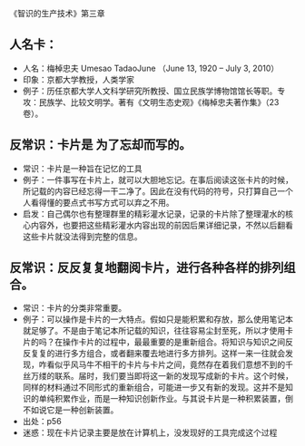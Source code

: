 《智识的生产技术》第三章

## 人名卡：

- 人名：梅棹忠夫 Umesao TadaoJune （June 13, 1920 – July 3, 2010）
- 印象：京都大学教授，人类学家
- 例子：历任京都大学人文科学研究所教授、国立民族学博物馆馆长等职。专攻：民族学、比较文明学。著有《文明生态史观》《梅棹忠夫著作集》（23卷）。

## 反常识：卡片是 为了忘却而写的。
- 常识：卡片是一种旨在记忆的工具
- 例子：一件事写在卡片上，就可以大胆地忘记。在事后阅读这张卡片的时候，所记载的内容已经忘得一干二净了。因此在没有代码的符号，只打算自己一个人看得懂的要点式书写方式可以弃之不用。
- 启发：自己偶尔也有整理群里的精彩灌水记录，记录的卡片除了整理灌水的核心内容外，也要把这些精彩灌水内容出现的前因后果详细记录，不然以后翻看这些卡片就没法得到完整的信息。

## 反常识：反反复复地翻阅卡片，进行各种各样的排列组合。
- 常识：卡片的分类非常重要。
- 例子：可以操作是卡片的一大特点。假如只是能积累和存放，那么使用笔记本就足够了。不是由于笔记本所记载的知识，往往容易尘封至死，所以才使用卡片的吗？在操作卡片的过程中，最最重要的是重新组合。将知识与知识之间反反复复的进行多方组合，或者翻来覆去地进行多方排列。这样一来一往就会发现，咋看似乎风马牛不相干的卡片与卡片之间，竟然存在着我们意想不到的千丝万缕的联系。届时，我们要当即将这一新的发现写成新的卡片。这个时候，同样的材料通过不同形式的重新组合，可能进一步又有新的发现。这并不是知识的单纯积累作业，而是一种知识创新作业。与其说卡片是一种积累装置，倒不如说它是一种创新装置。
- 出处：p56
- 迷惑：现在卡片记录主要是放在计算机上，没发现好的工具完成这个过程



